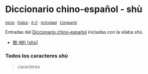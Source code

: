 # Diccionario chino-español - shù
<sup>[Inicio](../index.md) · [Índice](../indices/chino-espanol.md) · [A-Z](../indices/alfabetico.md) · [Actividad](../indices/actividad.md) · [Compartir](https://x.com/intent/tweet?text=Caracteres%20del%20Diccionario%20chino-espanol%20de%20la%20s%C3%ADlaba%20%C2%ABsh%C3%AD%C2%BB.%0A%E2%86%92%20https%3A%2F%2Fjucardus.github.io%2Findice%2Fchino-espanol-shu4.html%0A%0A%23chn_espnl_jucardus%20%23indcs_jucardus%0A%40jucardus)</sup>

Entradas del [Diccionario chino-español](../indices/chino-espanol.md) iniciadas con la sílaba _shù_.

* [樹 (树) [shù]](../contenido/s/h/u/shu4-27193.md)

### Todos los caracteres _shù_

> caracteres
